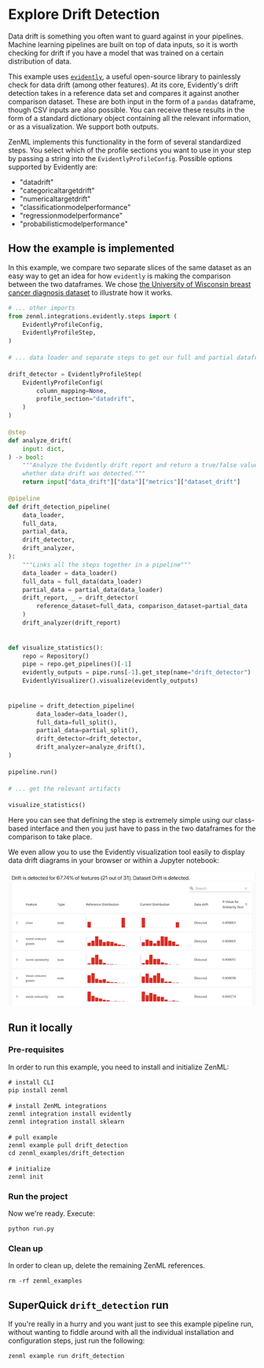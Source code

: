# Explore Drift Detection

Data drift is something you often want to guard against in your pipelines.
Machine learning pipelines are built on top of data inputs, so it is worth
checking for drift if you have a model that was trained on a certain
distribution of data.

This example uses [`evidently`](https://github.com/evidentlyai/evidently), a
useful open-source library to painlessly check for data drift (among other
features). At its core, Evidently's drift detection takes in a reference data
set and compares it against another comparison dataset. These are both input in
the form of a `pandas` dataframe, though CSV inputs are also possible. You can receive these results in the form of a standard dictionary object containing all the relevant information, or as a visualization. We support both outputs.

ZenML implements this functionality in the form of several standardized steps.
You select which of the profile sections you want to use in your step by passing
a string into the `EvidentlyProfileConfig`. Possible options supported by
Evidently are:

- "datadrift"
- "categoricaltargetdrift"
- "numericaltargetdrift"
- "classificationmodelperformance"
- "regressionmodelperformance"
- "probabilisticmodelperformance"

## How the example is implemented

In this example, we compare two separate slices of the same dataset as an easy
way to get an idea for how `evidently` is making the comparison between the two
dataframes. We chose [the University of Wisconsin breast cancer diagnosis
dataset](https://archive.ics.uci.edu/ml/datasets/Breast+Cancer+Wisconsin+(Diagnostic))
to illustrate how it works.

```python
# ... other imports
from zenml.integrations.evidently.steps import (
    EvidentlyProfileConfig,
    EvidentlyProfileStep,
)

# ... data loader and separate steps to get our full and partial dataframes

drift_detector = EvidentlyProfileStep(
    EvidentlyProfileConfig(
        column_mapping=None,
        profile_section="datadrift",
    )
)

@step
def analyze_drift(
    input: dict,
) -> bool:
    """Analyze the Evidently drift report and return a true/false value indicating
    whether data drift was detected."""
    return input["data_drift"]["data"]["metrics"]["dataset_drift"]

@pipeline
def drift_detection_pipeline(
    data_loader,
    full_data,
    partial_data,
    drift_detector,
    drift_analyzer,
):
    """Links all the steps together in a pipeline"""
    data_loader = data_loader()
    full_data = full_data(data_loader)
    partial_data = partial_data(data_loader)
    drift_report, _ = drift_detector(
        reference_dataset=full_data, comparison_dataset=partial_data
    )
    drift_analyzer(drift_report)


def visualize_statistics():
    repo = Repository()
    pipe = repo.get_pipelines()[-1]
    evidently_outputs = pipe.runs[-1].get_step(name="drift_detector")
    EvidentlyVisualizer().visualize(evidently_outputs)


pipeline = drift_detection_pipeline(
        data_loader=data_loader(),
        full_data=full_split(),
        partial_data=partial_split(),
        drift_detector=drift_detector,
        drift_analyzer=analyze_drift(),
)

pipeline.run()

# ... get the relevant artifacts

visualize_statistics()
```

Here you can see that defining the step is extremely simple using our
class-based interface and then you just have to pass in the two dataframes for
the comparison to take place.

We even allow you to use the Evidently visualization tool easily to display data
drift diagrams in your browser or within a Jupyter notebook:

![](./drift_visualization.png)

## Run it locally

### Pre-requisites
In order to run this example, you need to install and initialize ZenML:

```shell
# install CLI
pip install zenml

# install ZenML integrations
zenml integration install evidently
zenml integration install sklearn

# pull example
zenml example pull drift_detection
cd zenml_examples/drift_detection

# initialize
zenml init
```

### Run the project
Now we're ready. Execute:

```shell
python run.py
```

### Clean up
In order to clean up, delete the remaining ZenML references.

```shell
rm -rf zenml_examples
```

## SuperQuick `drift_detection` run

If you're really in a hurry and you want just to see this example pipeline run,
without wanting to fiddle around with all the individual installation and
configuration steps, just run the following:

```shell
zenml example run drift_detection
```